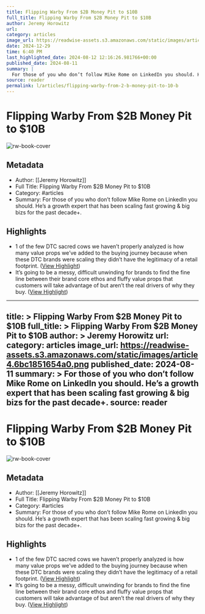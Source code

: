 ```yaml
---
title: Flipping Warby From $2B Money Pit to $10B
full_title: Flipping Warby From $2B Money Pit to $10B
author: Jeremy Horowitz
url: 
category: articles
image_url: https://readwise-assets.s3.amazonaws.com/static/images/article4.6bc1851654a0.png
date: 2024-12-29
time: 6:40 PM
last_highlighted_date: 2024-08-12 12:16:26.981766+00:00
published_date: 2024-08-11
summary: |
  For those of you who don’t follow Mike Rome on LinkedIn you should. He’s a growth expert that has been scaling fast growing & big bizs for the past decade+.
source: reader
permalink: l/articles/flipping-warby-from-2-b-money-pit-to-10-b
---
```

# Flipping Warby From $2B Money Pit to $10B

![rw-book-cover](https://readwise-assets.s3.amazonaws.com/static/images/article4.6bc1851654a0.png)

## Metadata
- Author: [[Jeremy Horowitz]]
- Full Title: Flipping Warby From $2B Money Pit to $10B
- Category: #articles
- Summary: For those of you who don’t follow Mike Rome on LinkedIn you should. He’s a growth expert that has been scaling fast growing & big bizs for the past decade+.

## Highlights
- 1 of the few DTC sacred cows we haven’t properly analyzed is how many value props we’ve added to the buying journey because when these DTC brands were scaling they didn’t have the legitimacy of a retail footprint. ([View Highlight](https://read.readwise.io/read/01j5389bxy5be3dqedt6ceq19x))
- It’s going to be a messy, difficult unwinding for brands to find the fine line between their brand core ethos and fluffy value props that customers will take advantage of but aren’t the real drivers of why they buy. ([View Highlight](https://read.readwise.io/read/01j53899b0yhd2kac1yxfhdrjf))


---
title: >
  Flipping Warby From $2B Money Pit to $10B
full_title: >
  Flipping Warby From $2B Money Pit to $10B
author: >
  Jeremy Horowitz
url: 
category: articles
image_url: https://readwise-assets.s3.amazonaws.com/static/images/article4.6bc1851654a0.png
published_date: 2024-08-11
summary: >
  For those of you who don’t follow Mike Rome on LinkedIn you should. He’s a growth expert that has been scaling fast growing & big bizs for the past decade+.
source: reader
---
# Flipping Warby From $2B Money Pit to $10B

![rw-book-cover](https://readwise-assets.s3.amazonaws.com/static/images/article4.6bc1851654a0.png)

## Metadata
- Author: [[Jeremy Horowitz]]
- Full Title: Flipping Warby From $2B Money Pit to $10B
- Category: #articles
- Summary: For those of you who don’t follow Mike Rome on LinkedIn you should. He’s a growth expert that has been scaling fast growing & big bizs for the past decade+.

## Highlights
- 1 of the few DTC sacred cows we haven’t properly analyzed is how many value props we’ve added to the buying journey because when these DTC brands were scaling they didn’t have the legitimacy of a retail footprint. ([View Highlight](https://read.readwise.io/read/01j5389bxy5be3dqedt6ceq19x))
- It’s going to be a messy, difficult unwinding for brands to find the fine line between their brand core ethos and fluffy value props that customers will take advantage of but aren’t the real drivers of why they buy. ([View Highlight](https://read.readwise.io/read/01j53899b0yhd2kac1yxfhdrjf))


